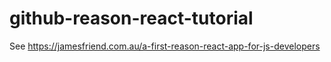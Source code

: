 # github-reason-react-tutorial

See https://jamesfriend.com.au/a-first-reason-react-app-for-js-developers
